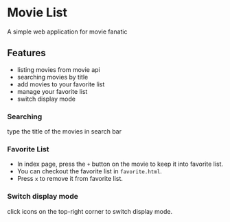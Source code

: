 # Movie List
A simple web application for movie fanatic

## Features
- listing movies from movie api
- searching movies by title
- add movies to your favorite list
- manage your favorite list
- switch display mode

### Searching
type the title of the movies in search bar
### Favorite List
- In index page, press the `+` button on the movie to keep it into favorite list.
- You can checkout the favorite list in `favorite.html`.
- Press `x` to remove it from favorite list.
### Switch display mode
click icons on the top-right corner to switch display mode.